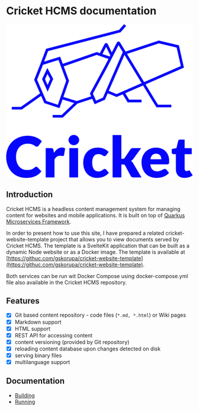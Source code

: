 # Cricket HCMS documentation

![Logo](logo.svg)


## Introduction

Cricket HCMS is a headless content management system for managing content for websites and mobile applications. It is built on top of [Quarkus Microservices Framework](https://quarkus.io/).

In order to present how to use this site, I have prepared a related cricket-website-template project that allows you to view documents served by Cricket HCMS. The template is a SvelteKit application that can be built as a dynamic Node website or as a Docker image. The template is available at [https://githuc.com/gskorupa/cricket-website-template](https://githuc.com/gskorupa/cricket-website-template).

Both services can be run wit Docker Compose using docker-compose.yml file also available in the Cricket HCMS repository.

## Features

- [x] Git based content repository - code files (`*.md, *.html`) or Wiki pages
- [x] Markdown support
- [x] HTML support
- [x] REST API for accessing content
- [x] content versioning (provided by Git repository)
- [x] reloading content database upon changes detected on disk
- [x] serving binary files
- [x] multilanguage support

## Documentation

- [Building](building.md)
- [Running](running.md)
